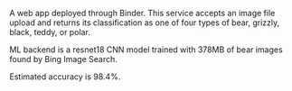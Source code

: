 A web app deployed through Binder. This service accepts an image file upload and returns its classification as one of four types of bear, grizzly, black, teddy, or polar.

ML backend is a resnet18 CNN model trained with 378MB of bear images found by Bing Image Search.

Estimated accuracy is 98.4%.